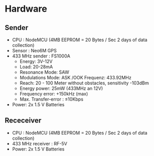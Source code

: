# Hardware

## Sender

- CPU : NodeMCU (4MB EEPROM = 20 Bytes / Sec 2 days of data collection)
- Sensor : Neo6M GPS
- 433 MHz sender : FS1000A
  - Energy: 3V-12V
  - Load: 20-28mA
  - Resonance Mode: SAW
  - Modulations Mode: ASK /OOK Frequenz: 433.92MHz
  - Reach: 20 - 100 Meter without obstacles, sensitivity -103dBm
  - Energy power: 25mW (433MHz an 12V)
  - Frequency error: +150kHz (max)
  - Max. Transfer-error : ≤10Kbps
- Power: 2x 1.5 V Batteries

## Receceiver
- CPU : NodeMCU (4MB EEPROM = 20 Bytes / Sec 2 days of data collection)
- 433 MHz receiver : RF-5V
- Power: 2x 1.5 V Batteries
